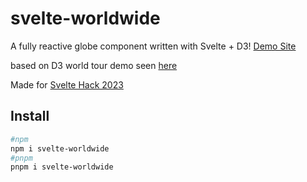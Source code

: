 # svelte-worldwide

A fully reactive globe component written with Svelte + D3!
[Demo Site](https://svelte-worldwide.vercel.app/)

based on D3 world tour demo seen [here](https://observablehq.com/@d3/world-tour)

Made for [Svelte Hack 2023](https://hack.sveltesociety.dev/)

## Install

```bash
#npm
npm i svelte-worldwide
#pnpm
pnpm i svelte-worldwide
```